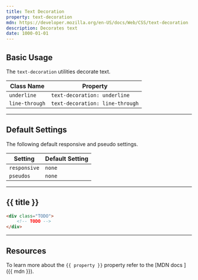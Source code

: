 ```yaml
---
title: Text Decoration
property: text-decoration
mdn: https://developer.mozilla.org/en-US/docs/Web/CSS/text-decoration
description: Decorates text
date: 1000-01-01
---
```


## Basic Usage

The `text-decoration` utilities decorate text.

| Class Name     | Property                        |
| -------------- | ------------------------------- |
| `underline`    | `text-decoration: underline`    |
| `line-through` | `text-decoration: line-through` |

---

## Default Settings

The following default responsive and pseudo settings.

| Setting      | Default Setting |
| ------------ | --------------- |
| `responsive` | `none`          |
| `pseudos`    | `none`          |

---

## {{ title }}

<div class="bg-silver-200 p-20 h-256 radius-md flex flex-wrap align-content-center">
  <!-- ... -->
</div>

```html
<div class="TODO">
	<!-- TODO -->
</div>
```

---

## Resources

To learn more about the `{{ property }}` property refer to the [MDN docs <i class="far fa-external-link ml-6"></i>]({{ mdn }}).
